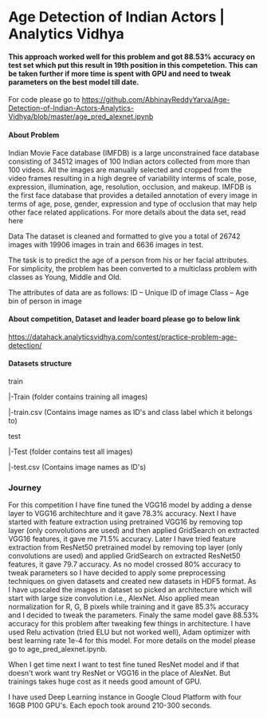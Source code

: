 # Age Detection of Indian Actors | Analytics Vidhya

#### This approach worked well for this problem and got 88.53% accuracy on test set which put this result in 19th position in this competetion. This can be taken further if more time is spent with GPU and need to tweak parameters on the best model till date.
 
For code please go to https://github.com/AbhinayReddyYarva/Age-Detection-of-Indian-Actors-Analytics-Vidhya/blob/master/age_pred_alexnet.ipynb 

#### About Problem
Indian Movie Face database (IMFDB) is a large unconstrained face database consisting of 34512 images of 100 Indian actors collected from more than 100 videos. All the images are manually selected and cropped from the video frames resulting in a high degree of variability interms of scale, pose, expression, illumination, age, resolution, occlusion, and makeup. IMFDB is the first face database that provides a detailed annotation of every image in terms of age, pose, gender, expression and type of occlusion that may help other face related applications. For more details about the data set, read here

Data The dataset is cleaned and formatted to give you a total of 26742 images with 19906 images in train and 6636 images in test.

The task is to predict the age of a person from his or her facial attributes. For simplicity, the problem has been converted to a multiclass problem with classes as Young, Middle and Old.

The attributes of data are as follows: ID – Unique ID of image Class – Age bin of person in image

#### About competition, Dataset and leader board please go to below link
https://datahack.analyticsvidhya.com/contest/practice-problem-age-detection/

#### Datasets structure
train 

  |-Train (folder contains training all images) 
  
  |-train.csv (Contains image names as ID's and class label which it belongs to)

test 

  |-Test (folder contains test all images) 
  
  |-test.csv (Contains image names as ID's)
  
### Journey
For this competition I have fine tuned the VGG16 model by adding a dense layer to VGG16 architechture and it gave 78.3% accuracy. Next I have started with feature extraction using pretrained VGG16 by removing top layer (only convolutions are used) and then applied GridSearch on extracted VGG16 features, it gave me 71.5% accuracy. Later I have tried feature extraction from ResNet50 pretrained model by removing top layer (only convolutions are used) and applied GridSearch on extracted ResNet50 features, it gave 79.7 accuracy. As no model crossed 80% accuracy to tweak parameters so I have decided to apply some preprocessing techniques on given datasets and created new datasets in HDF5 format. As I have upscaled the images in dataset so picked an architecture which will start with large size convolution i.e., AlexNet. Also applied mean normalization for R, G, B pixels while training and it gave 85.3% accuracy and I decided to tweak the parameters. Finaly the same model gave 88.53% accuracy for this problem after tweaking few things in architecture. I have used Relu activation (tried ELU but not worked well), Adam optimizer with best learning rate 1e-4 for this model. For more details on the model please go to age_pred_alexnet.ipynb. 

When I get time next I want to test fine tuned ResNet model and if that doesn't work want try ResNet or VGG16 in the place of AlexNet. But trainings takes huge cost as it needs good amount of GPU. 

I have used Deep Learning instance in Google Cloud Platform with four 16GB P100 GPU's. Each epoch took around 210-300 seconds.


